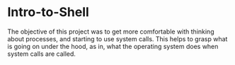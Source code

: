 # Intro-to-Shell
The objective of this project was to get more comfortable with thinking about processes, and starting to use system calls. This helps to grasp what is going on under the hood, as in, what the operating system does when system calls are called.

